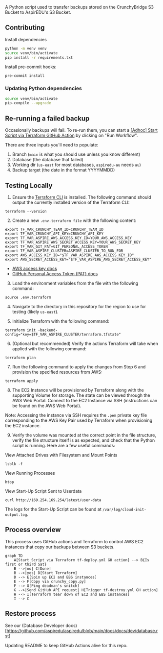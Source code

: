 A Python script used to transfer backups stored on the CrunchyBridge S3 Bucket to AspirEDU's S3 Bucket.

## Contributing

Install dependencies

```bash
python -m venv venv
source venv/bin/activate
pip install -r requirements.txt
```

Install pre-commit hooks:

```bash
pre-commit install
```

### Updating Python dependencies

```bash
source venv/bin/activate
pip-compile --upgrade
```

## Re-running a failed backup

Occasionally backups will fail. To re-run them, you can start a
[\[Adhoc\] Start Script via Terraform GitHub Action](https://github.com/aspiredu/crunchy-backups/actions/workflows/tf-deploy-adhoc.yml)
by clicking on "Run Workflow".

There are three inputs you'll need to populate:

1. Branch (`main` is what you should use unless you know different)
2. Database (the database that failed)
3. Working dir (`us-east` for most databases, `aspiredu-au` needs `au`)
4. Backup target (the date in the format YYYYMMDD)


## Testing Locally

1. Ensure the [Terraform CLI](https://developer.hashicorp.com/terraform/downloads) is installed. The
   following command should output the currently installed version of the Terraform CLI:

```
terraform --version
```

2. Create a new `.env.terraform file` with the following content:

```
export TF_VAR_CRUNCHY_TEAM_ID=CRUNCHY_TEAM_ID
export TF_VAR_CRUNCHY_API_KEY=CRUNCHY_API_KEY
export TF_VAR_ASPIRE_AWS_ACCESS_KEY_ID=YOUR_AWS_ACCESS_KEY
export TF_VAR_ASPIRE_AWS_SECRET_ACCESS_KEY=YOUR_AWS_SECRET_KEY
export TF_VAR_GIT_PAT=GIT_PERSONAL_ACCESS_TOKEN
export TF_VAR_ASPIRE_CLUSTER=ASPIRE_CLUSTER_TO_RUN_FOR
export AWS_ACCESS_KEY_ID="$TF_VAR_ASPIRE_AWS_ACCESS_KEY_ID"
export AWS_SECRET_ACCESS_KEY="$TF_VAR_ASPIRE_AWS_SECRET_ACCESS_KEY"
```

- [AWS access key docs](https://docs.aws.amazon.com/IAM/latest/UserGuide/id_credentials_access-keys.html#Using_CreateAccessKey)
- [GitHub Personal Access Token (PAT) docs](https://docs.github.com/en/authentication/keeping-your-account-and-data-secure/managing-your-personal-access-tokens)

3. Load the environment variables from the file with the following command:

```shell
source .env.terraform
```

4. Navigate to the directory in this repository for the region to use for testing (likely `us-east`).

5. Initialize Terraform with the following command:

```
terraform init -backend-config="key=$TF_VAR_ASPIRE_CLUSTER/terraform.tfstate"
```

6. (Optional but recommended) Verify the actions Terraform will take when applied with the following command:

```
terraform plan
```

7. Run the following command to apply the changes from Step 6 and provision the specified resources from AWS:

```
terraform apply
```

8. The EC2 Instance will be provisioned by Terraform along with the supporting Volume for storage. The state can be
   viewed through the AWS Web Portal. Connect to the EC2 Instance via SSH (instructions can be found on the AWS Web
   Portal).

Note: Accessing the instance via SSH requires the `.pem` private key file corresponding to the AWS Key Pair used by
Terraform when provisioning the EC2 instance.

9. Verify the volume was mounted at the correct point in the file structure, verify the file structure itself is as
   expected, and check that the Python script is running. Here are a few useful commands:

View Attached Drives with Filesystem and Mount Points

```
lsblk -f
```

View Running Processes

```
htop
```

View Start-Up Script Sent to Userdata

```
curl http://169.254.169.254/latest/user-data
```

The logs for the Start-Up Script can be found at `/var/log/cloud-init-output.log`.

## Process overview

This process uses GitHub actions and Terraform to control AWS EC2 instances that
copy our backups between S3 buckets.

```mermaid
graph TD
    A[Start Script via Terraform tf-deploy.yml GH action] --> B{Is first or third Sat}
    B -->|no| C[Done]
    B -->|yes| D[Start Terraform]
    D --> E[Spin up EC2 and EBS instances]
    E --> F[Copy via crunchy_copy.py]
    F --> G[Ping deadman's snitch]
    G -->|Send GitHub API request| H[Trigger tf-destroy.yml GH action]
    H --> I[Terraform tear down of EC2 and EBS instances]
    I --> C
```

## Restore process

See our (Database Developer docs)[https://github.com/aspiredu/aspiredu/blob/main/docs/docs/dev/database.rst]

Updating README to keep GitHub Actions alive for this repo.

